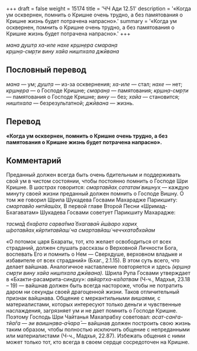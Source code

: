 +++
draft = false
weight = 15174
title = 'ЧЧ Ади 12.51'
description = '«Когда ум осквернен, помнить о Кришне очень трудно, а без памятования о Кришне жизнь будет потрачена напрасно».'
summary = '«Когда ум осквернен, помнить о Кришне очень трудно, а без памятования о Кришне жизнь будет потрачена напрасно».'
+++

_мана душт̣а ха-иле нахе кр̣шн̣ера смаран̣а  
кр̣шн̣а-смр̣ти вину хайа нишпхала джӣвана_

## Пословный перевод

_мана_ — ум; _душт̣а_ — из-за осквернения; _ха_\-_иле_ — стал; _нахе_ — нет; _кр̣шн̣ера_ — о Господе Кришне; _смаран̣а_ — памятования; _кр̣шн̣а_\-_смр̣ти_ — памятования о Господе Кришне; _вину_ — без; _хайа_ — становится; _нишпхала_ — безрезультатной; _джӣвана_ — жизнь.

## Перевод

**«Когда ум осквернен, помнить о Кришне очень трудно, а без памятования о Кришне жизнь будет потрачена напрасно».**

## Комментарий

Преданный должен всегда быть очень бдительным и поддерживать свой ум в чистом состоянии, чтобы постоянно помнить о Господе Шри Кришне. В _шастрах_ говорится: _смартавйах̣ сататам̇ вишн̣ух̣ —_ каждую минуту своей жизни преданный должен помнить о Господе Вишну. О том же говорил Шрила Шукадева Госвами Махарадже Парикшиту: _смартавйо нитйаш́ах̣._ В первой главе Второй Песни «Шримад-Бхагаватам» Шукадева Госвами советует Парикшиту Махарадже:

_тасма̄д бха̄рата сарва̄тма̄ бхагава̄н ӣш́варо харих̣  
ш́ротавйах̣ кӣртитавйаш́ ча смартавйаш́ чеччхата̄бхайам_

«О потомок царя Бхараты, тот, кто желает освободиться от всех страданий, должен слушать рассказы о Верховной Личности Бога, воспевать Его и помнить о Нем — Сверхдуше, верховном владыке и избавителе от всех страданий» (Бхаг., 2.1.15). В этом суть всего, что делает вайшнав. Аналогичное наставление повторяется и здесь _(кр̣шн̣а смр̣ти вину хайа нишпхала джӣвана)._ Шрила Рупа Госвами утверждает в «Бхакти-расамрита-синдху»: _авйартха-ка̄латвам_ (Ч-ч., Мадхья, 23.18 – 19) — вайшнав должен быть всегда настороже, чтобы не потратить даром ни секунды своей драгоценной жизни. Таков отличительный признак вайшнава. Общение с меркантильными _вишаями,_ с материалистами, которых интересуют только деньги и чувственные наслаждения, загрязняет ум и не дает помнить о Господе Кришне. Поэтому Господь Шри Чайтанья Махапрабху советовал: _асат-сан̇га-тйа̄га — эи ваишн̣ава-а̄чара̄_ — вайшнав должен построить свою жизнь таким образом, чтобы полностью исключить общение с непреданными или материалистами (Ч-ч., Мадхья, 22.87). Избежать общения с ними может только тот, кто всегда в своем сердце сосредоточен на Кришне.

